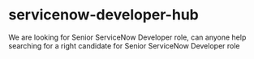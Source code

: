 # servicenow-developer-hub
We are looking for Senior ServiceNow Developer role, can anyone help searching for a right candidate for Senior ServiceNow Developer role
